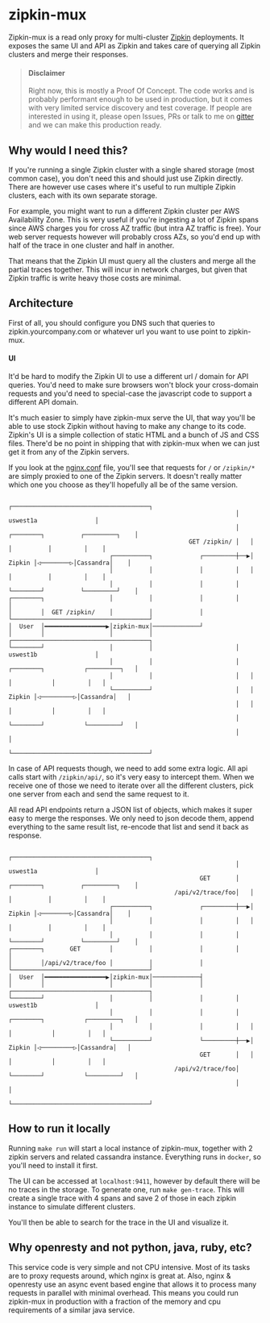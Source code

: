 # zipkin-mux
Zipkin-mux is a read only proxy for multi-cluster [Zipkin](https://github.com/openzipkin/zipkin/) deployments.
It exposes the same UI and API as Zipkin and takes care of querying all Zipkin clusters and merge their responses.

> #### Disclaimer
> Right now, this is mostly a Proof Of Concept. The code works and is probably performant enough to be used in
> production, but it comes with very limited service discovery and test coverage. If people are interested in
> using it, please open Issues, PRs or talk to me on [gitter](https://gitter.im/openzipkin/zipkin) and we can
> make this production ready.

## Why would I need this?
If you're running a single Zipkin cluster with a single shared storage (most common case), you don't need this
and should just use Zipkin directly. There are however use cases where it's useful to run multiple Zipkin
clusters, each with its own separate storage.

For example, you might want to run a different Zipkin cluster per AWS Availability Zone. This is very useful if
you're ingesting a lot of Zipkin spans since AWS charges you for cross AZ traffic (but intra AZ traffic is free).
Your web server requests however will probably cross AZs, so you'd end up with half of the trace in one
cluster and half in another.

That means that the Zipkin UI must query all the clusters and merge all the partial traces together. This will
incur in network charges, but given that Zipkin traffic is write heavy those costs are minimal.

## Architecture
First of all, you should configure you DNS such that queries to zipkin.yourcompany.com or whatever url you want
to use point to zipkin-mux.

#### UI
It'd be hard to modify the Zipkin UI to use a different url / domain for API queries. You'd need to make sure
browsers won't block your cross-domain requests and you'd need to special-case the javascript code to support
a different API domain.

It's much easier to simply have zipkin-mux serve the UI, that way you'll be able to use stock Zipkin without
having to make any change to its code. Zipkin's UI is a simple collection of static HTML and a bunch of JS and
CSS files. There'd be no point in shipping that with zipkin-mux when we can just get it from any of the Zipkin
servers.

If you look at the [nginx.conf](https://github.com/drolando/zipkin-mux/blob/master/nginx.conf#L34) file, you'll
see that requests for `/` or `/zipkin/*` are simply proxied to one of the Zipkin servers. It doesn't really
matter which one you choose as they'll hopefully all be of the same version.

                                                                   ┌──────────────────────────────────────┐
                                                                   │              uswest1a                │
                                                                   │   ┌────────┐          ┌─────────┐    │
                                                      GET /zipkin/ │   │        │          │         │    │
                                ┌──────────┐             ┌─────────┼──▶│ Zipkin │◁────────▷│Cassandra│    │
                                │          │             │         │   │        │          │         │    │
                                │          │             │         │   └────────┘          └─────────┘    │
    ┌────────┐                  │          │             │         │                                      │
    │        │  GET /zipkin/    │          │             │         └──────────────────────────────────────┘
    │  User  │━━━━━━━━━━━━━━━━━▶│zipkin-mux│─────────────┘                                                 
    │        │                  │          │                       ┌──────────────────────────────────────┐
    └────────┘                  │          │                       │              uswest1b                │
                                │          │                       │   ┌────────┐           ┌─────────┐   │
                                │          │                       │   │        │           │         │   │
                                └──────────┘                       │   │ Zipkin │◁─────────▷│Cassandra│   │
                                                                   │   │        │           │         │   │
                                                                   │   └────────┘           └─────────┘   │
                                                                   │                                      │
                                                                   └──────────────────────────────────────┘
                                                                                                           
In case of API requests though, we need to add some extra logic. All api calls start with `/zipkin/api/`, so
it's very easy to intercept them. When we receive one of those we need to iterate over all the different
clusters, pick one server from each and send the same request to it.

All read API endpoints return a JSON list of objects, which makes it super easy to merge the responses. We
only need to json decode them, append everything to the same result list, re-encode that list and send it
back as response.
                                                                                                           
                                                                   ┌──────────────────────────────────────┐
                                                                   │              uswest1a                │
                                                         GET       │   ┌────────┐          ┌─────────┐    │
                                                  /api/v2/trace/foo│   │        │          │         │    │
                                ┌──────────┐             ┌─────────┼──▶│ Zipkin │◁────────▷│Cassandra│    │
                                │          │             │         │   │        │          │         │    │
                                │          │             │         │   └────────┘          └─────────┘    │
    ┌────────┐       GET        │          │             │         │                                      │
    │        │/api/v2/trace/foo │          │             │         └──────────────────────────────────────┘
    │  User  │━━━━━━━━━━━━━━━━━▶│zipkin-mux│─────────────┤                                                 
    │        │                  │          │             │         ┌──────────────────────────────────────┐
    └────────┘                  │          │             │         │              uswest1b                │
                                │          │             │         │   ┌────────┐           ┌─────────┐   │
                                │          │             │         │   │        │           │         │   │
                                └──────────┘             └─────────┼──▶│ Zipkin │◁─────────▷│Cassandra│   │
                                                         GET       │   │        │           │         │   │
                                                  /api/v2/trace/foo│   └────────┘           └─────────┘   │
                                                                   │                                      │
                                                                   └──────────────────────────────────────┘

## How to run it locally
Running `make run` will start a local instance of zipkin-mux, together with 2 zipkin servers and related
cassandra instance. Everything runs in `docker`, so you'll need to install it first.

The UI can be accessed at `localhost:9411`, however by default there will be no traces in the storage. To
generate one, run `make gen-trace`. This will create a single trace with 4 spans and save 2 of those in each
zipkin instance to simulate different clusters.

You'll then be able to search for the trace in the UI and visualize it.

## Why openresty and not python, java, ruby, etc?
This service code is very simple and not CPU intensive. Most of its tasks are to proxy requests around, which
nginx is great at. Also, nginx & openresty use an async event based engine that allows it to process many
requests in parallel with minimal overhead. This means you could run zipkin-mux in production with a fraction
of the memory and cpu requirements of a similar java service.
